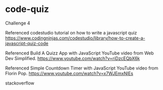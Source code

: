 # code-quiz
Challenge 4


Referenced codestudio tutorial on how to write a javascript quiz https://www.codingninjas.com/codestudio/library/how-to-create-a-javascript-quiz-code 

Referenced Build A Quizz App with JavaScript YouTube video from Web Dev Simplified. https://www.youtube.com/watch?v=riDzcEQbX6k 

Referenced Simple Countdown Timer with JavaScript YouTube video from Florin Pop. https://www.youtube.com/watch?v=x7WJEmxNlEs

stackoverflow
